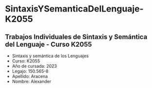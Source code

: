 # SintaxisYSemanticaDelLenguaje-K2055
## Trabajos Individuales de Sintaxis y Semántica del Lenguaje - Curso K2055

* Sintaxis y semántica de los Lenguajes
* Curso: K2055
* Año de cursada: 2023
* Legajo: 150.565-8
* Apellido: Aracena
* Nombre: Alexander
